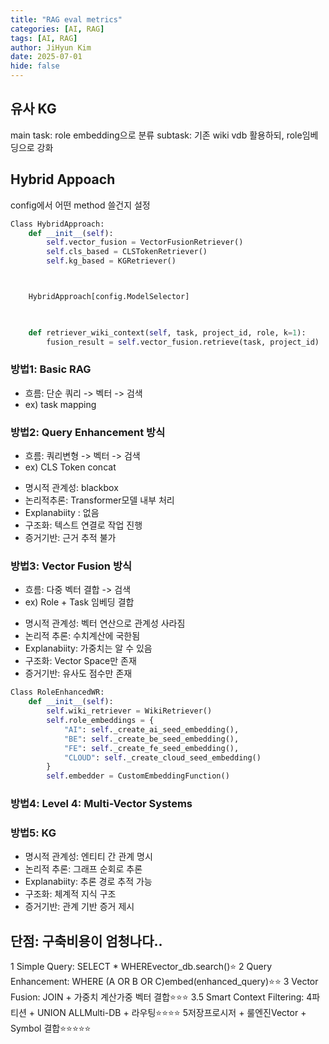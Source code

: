 ```yaml
---
title: "RAG eval metrics"
categories: [AI, RAG]
tags: [AI, RAG]
author: JiHyun Kim
date: 2025-07-01
hide: false
---
```



## 유사 KG
main task: role embedding으로 분류
subtask: 기존 wiki vdb 활용하되, role임베딩으로 강화



## Hybrid Appoach
config에서 어떤 method 쓸건지 설정

```python
Class HybridApproach:
    def __init__(self):
        self.vector_fusion = VectorFusionRetriever()
        self.cls_based = CLSTokenRetriever()
        self.kg_based = KGRetriever()



    HybridApproach[config.ModelSelector]

    

    def retriever_wiki_context(self, task, project_id, role, k=1):
        fusion_result = self.vector_fusion.retrieve(task, project_id)
```

### 방법1: Basic RAG
* 흐름: 단순 쿼리 -> 벡터 -> 검색
* ex) task mapping 


### 방법2: Query Enhancement 방식
* 흐름: 쿼리변형 -> 벡터 -> 검색
* ex) CLS Token concat


- 명시적 관계성: blackbox
- 논리적추론: Transformer모델 내부 처리
- Explanabiity : 없음
- 구조화: 텍스트 연결로 작업 진행
- 증거기반: 근거 추적 불가


### 방법3: Vector Fusion 방식
* 흐름: 다중 벡터 결합 -> 검색
* ex) Role + Task 임베딩 결합


- 명시적 관계성: 벡터 연산으로 관계성 사라짐 
- 논리적 추론: 수치계산에 국한됨 
- Explanabiity: 가중치는 알 수 있음 
- 구조화: Vector Space만 존재 
- 증거기반: 유사도 점수만 존재 


```python
Class RoleEnhancedWR:
    def __init__(self):
        self.wiki_retriever = WikiRetriever()
        self.role_embeddings = {
            "AI": self._create_ai_seed_embedding(),
            "BE": self._create_be_seed_embedding(), 
            "FE": self._create_fe_seed_embedding(),
            "CLOUD": self._create_cloud_seed_embedding()
        }
        self.embedder = CustomEmbeddingFunction()
```


### 방법4: Level 4: Multi-Vector Systems 





### 방법5: KG



- 명시적 관계성: 엔티티 간 관계 명시
- 논리적 추론: 그래프 순회로 추론
- Explanabiity: 추론 경로 추적 가능
- 구조화: 체계적 지식 구조
- 증거기반: 관계 기반 증거 제시 

단점: 구축비용이 엄청나다..
---

1 Simple Query: SELECT * WHEREvector_db.search()⭐
2 Query Enhancement: WHERE (A OR B OR C)embed(enhanced_query)⭐⭐
3 Vector Fusion: JOIN + 가중치 계산가중 벡터 결합⭐⭐⭐
3.5 Smart Context Filtering: 
4파티션 + UNION ALLMulti-DB + 라우팅⭐⭐⭐⭐
5저장프로시저 + 룰엔진Vector + Symbol 결합⭐⭐⭐⭐⭐